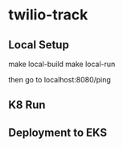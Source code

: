 # twilio-track

## Local Setup

make local-build
make local-run

then go to localhost:8080/ping

## K8 Run

## Deployment to EKS

